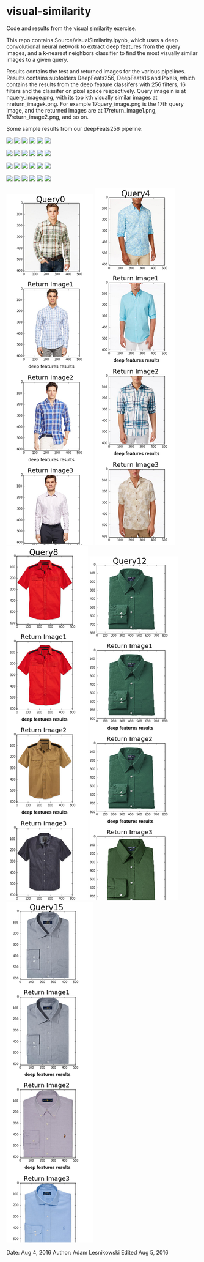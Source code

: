 # visual-similarity

Code and results from the visual similarity exercise.

This repo contains Source/visualSimilarity.ipynb, which uses a deep convolutional neural network to extract deep features from the query images, and a k-nearest neighbors classifier to find the most visually similar images to a given query.

Results contains the test and returned images for the various pipelines. Results contains subfolders DeepFeats256, DeepFeats16 and Pixels, which contains the results from the deep feature classifers with 256 filters, 16 filters and the classifer on pixel space respectively. Query image n is at nquery_image.png, with its top kth visually similar images at nreturn_imagek.png. For example 17query_image.png is the 17th query image, and the returned images are at 17return_image1.png, 17return_image2.png, and so on. 

Some sample results from our deepFeats256 pipeline:

![](DeepFeats256/0query_image.png)
![](0return_image1.png)
![](0return_image2.png)
![](0return_image3.png)
![](0return_image4.png)
![](0return_image5.png)

![](1query_image.png)
![](1return_image1.png)
![](1return_image2.png)
![](1return_image3.png)
![](1return_image4.png)
![](1return_image5.png)

![](2query_image.png)
![](2return_image1.png)
![](2return_image2.png)
![](2return_image3.png)
![](2return_image4.png)
![](2return_image5.png)

![](3query_image.png)
![](3return_image1.png)
![](3return_image2.png)
![](3return_image3.png)
![](3return_image4.png)
![](3return_image5.png)



![](Pics/0.png)
![](Pics/4.png)
![](Pics/8.png)
![](Pics/12.png)
![](Pics/15.png)

Date: Aug 4, 2016
Author: Adam Lesnikowski
Edited Aug 5, 2016

